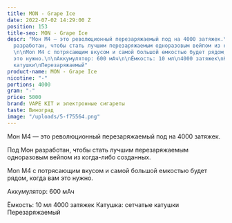 ```yaml
---
title: MON - Grape Ice
date: 2022-07-02 14:29:00 Z
position: 153
title-seo: MON - Grape Ice
descr: "Мон M4 — это революционный перезаряжаемый под на 4000 затяжек.\n\nПод Мон
  разработан, чтобы стать лучшим перезаряжаемым одноразовым вейпом из когда-либо созданных.
  \n\nMon M4 с потрясающим вкусом и самой большой емкостью будет рядом, когда вам
  это нужно.\n\nАккумулятор: 600 мАч\n\nЁмкость: 10 мл\n4000 затяжек\nКатушка: сетчатые
  катушки\nПерезаряжаемый"
product-name: MON - Grape Ice
nicotine: "-"
portions: 4000
gram: "-"
price: 5000
brand: VAPE KIT и электронные сигареты
taste: Виноград
image: "/uploads/5-f75564.png"
---
```


Мон M4 — это революционный перезаряжаемый под на 4000 затяжек.

Под Мон разработан, чтобы стать лучшим перезаряжаемым одноразовым вейпом из когда-либо созданных. 

Mon M4 с потрясающим вкусом и самой большой емкостью будет рядом, когда вам это нужно.

Аккумулятор: 600 мАч

Ёмкость: 10 мл
4000 затяжек
Катушка: сетчатые катушки
Перезаряжаемый
